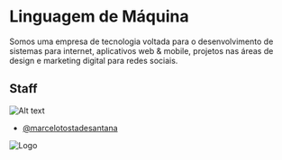 
# Linguagem de Máquina

Somos uma empresa de tecnologia voltada para o desenvolvimento de sistemas para internet, aplicativos web & mobile, projetos nas áreas de design e marketing digital para redes sociais.


## Staff

![Alt text](https://www.linguagemdemaquina.com.br/avatar/avatar_transparente.png "Marcelo Tosta - FullStack Developer")
- [@marcelotostadesantana](https://www.instagram.com/marcelotostadesantana)




![Logo](https://www.linguagemdemaquina.com.br/logomarcas/logomarca_horizontal_pequena.png)

